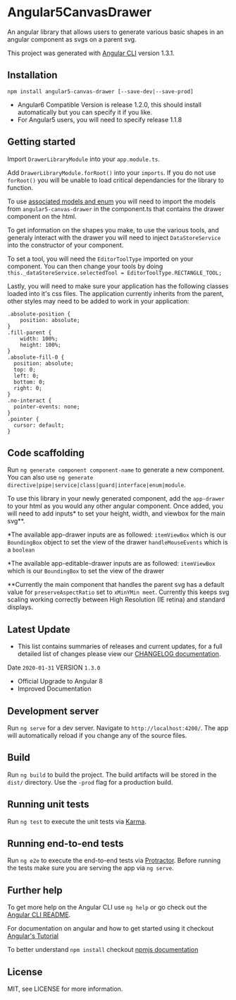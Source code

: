 # Angular5CanvasDrawer

An angular library that allows users to generate various basic shapes in an angular component as svgs on a parent svg.

This project was generated with [Angular CLI](https://github.com/angular/angular-cli) version 1.3.1.

## Installation

`npm install angular5-canvas-drawer [--save-dev|--save-prod]`
- Angular6 Compatible Version is release 1.2.0, this should install automatically but you can specify it if you like.
- For Angular5 users, you will need to specify release 1.1.8

## Getting started

Import `DrawerLibraryModule` into your `app.module.ts`.

Add `DrawerLibraryModule.forRoot()` into your `imports`. If you do not use `forRoot()` you will be unable to load critical dependancies for the library to function.

To use [associated models and enum](https://github.com/shivs25/angular5-canvas-drawer/tree/dev/src/app/drawer/models) you will need to import the models from `angular5-canvas-drawer` in the component.ts that contains the drawer component on the html.

To get information on the shapes you make, to use the various tools, and generaly interact with the drawer you will need to inject `DataStoreService` into the constructor of your component.

To set a tool, you will need the `EditorToolType` imported on your component. You can then change your tools by doing `this._dataStoreService.selectedTool = EditorToolType.RECTANGLE_TOOL;`

Lastly, you will need to make sure your application has the following classes loaded into it's css files. The application currently inherits from the parent, other styles may need to be added to work in your application:

    .absolute-position {
        position: absolute;
    }
    .fill-parent {
        width: 100%;
        height: 100%;
    }
    .absolute-fill-0 {
      position: absolute;
      top: 0;
      left: 0;
      bottom: 0;
      right: 0;
    }
    .no-interact {
      pointer-events: none;
    }
    .pointer {
      cursor: default;
    }

## Code scaffolding

Run `ng generate component component-name` to generate a new component. You can also use `ng generate directive|pipe|service|class|guard|interface|enum|module`.

To use this library in your newly generated component, add the `app-drawer` to your html as you would any other angular component. Once added, you will need to add inputs* to set your height, width, and viewbox for the main svg**.

*The available app-drawer inputs are as followed:
`itemViewBox` which is our `BoundingBox` object to set the view of the drawer
`handleMouseEvents` which is a `boolean`

*The available app-editable-drawer inputs are as followed:
`itemViewBox` which is our `BoundingBox` to set the view of the drawer

**Currently the main component that handles the parent svg has a default value for `preserveAspectRatio` set to `xMinYMin meet`. Currently this keeps svg scaling working correctly between High Resolution (IE retina) and standard displays.

## Latest Update
- This list contains summaries of releases and current updates, for a full detailed list of changes please view our [CHANGELOG documentation](https://github.com/shivs25/angular5-canvas-drawer/blob/master/CHANGELOG). 

Date `2020-01-31` VERSION `1.3.0`
- Official Upgrade to Angular 8
- Improved Documentation

## Development server

Run `ng serve` for a dev server. Navigate to `http://localhost:4200/`. The app will automatically reload if you change any of the source files.

## Build

Run `ng build` to build the project. The build artifacts will be stored in the `dist/` directory. Use the `-prod` flag for a production build.

## Running unit tests

Run `ng test` to execute the unit tests via [Karma](https://karma-runner.github.io).

## Running end-to-end tests

Run `ng e2e` to execute the end-to-end tests via [Protractor](http://www.protractortest.org/). Before running the tests make sure you are serving the app via `ng serve`.

## Further help

To get more help on the Angular CLI use `ng help` or go check out the [Angular CLI README](https://github.com/angular/angular-cli/blob/master/README.md).

For documentation on angular and how to get started using it checkout [Angular's Tutorial](https://angular.io/guide/quickstart)

To better understand `npm install` checkout [npmjs documentation](https://docs.npmjs.com/cli/install)

## License

MIT, see LICENSE for more information.
